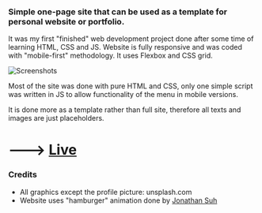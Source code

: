 ### Simple one-page site that can be used as a template for personal website or portfolio.

It was my first "finished" web development project done after some time of learning HTML, CSS and JS.
Website is fully responsive and was coded with "mobile-first" methodology. It uses Flexbox and CSS grid.

![Screenshots](../media/02.jpg)

Most of the site was done with pure HTML and CSS, only one simple script was written in JS to allow functionality of the menu in mobile versions.

It is done more as a template rather than full site, therefore all texts and images are just placeholders.

# ---> [Live](https://maciejkorolik.github.io/Portfolio-website)

### Credits
- All graphics except the profile picture: unsplash.com
- Website uses "hamburger" animation done by [Jonathan Suh](https://github.com/jonsuh/hamburgers)




